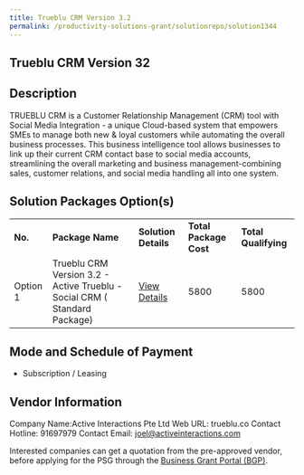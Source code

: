 ```yaml
---
title: Trueblu CRM Version 3.2
permalink: /productivity-solutions-grant/solutionrepo/solution1344
---
```


## Trueblu CRM Version 32

## Description

TRUEBLU CRM is a Customer Relationship Management (CRM) tool with Social Media Integration - a unique Cloud-based system that empowers SMEs to manage both new & loyal customers while automating the overall business processes. This business intelligence tool allows businesses to link up their current CRM contact base to social media accounts, streamlining the overall marketing and business management-combining sales, customer relations, and social media handling all into one system.

## Solution Packages Option(s)

<table>
<tr>
<td><b>No.</b></td>
<td><b>Package Name</b></td>
<td><b>Solution Details</b></td>
<td><b>Total Package Cost</b></td>
<td><b>Total Qualifying</b></td>
</tr>
<tr>
<td>Option 1</td>
<td>Trueblu CRM Version 3.2 - Active Trueblu - Social CRM ( Standard Package)</td>
<td><a href='https://www.gobusiness.gov.sg/images/psg/Desensitised_Active_Interactions_20200392_Annex_3.pdf'>View Details</a></td>
<td>5800</td>
<td>5800</td>
</tr>
</table>

## Mode and Schedule of Payment

 - Subscription / Leasing

## Vendor Information

 Company Name:Active Interactions Pte Ltd 
Web URL: trueblu.co 
Contact Hotline: 91697979 
Contact Email: joel@activeinteractions.com 


Interested companies can get a quotation from the pre-approved vendor, before applying for the PSG through the <a href='https://www.businessgrants.gov.sg/'>Business Grant Portal (BGP)</a>.

<script src="/jquery/resize-tables.js"></script>
